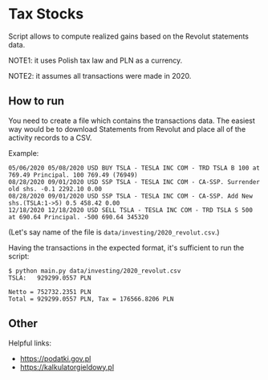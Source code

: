 # Tax Stocks

Script allows to compute realized gains based on the Revolut statements data.

NOTE1: it uses Polish tax law and PLN as a currency.

NOTE2: it assumes all transactions were made in 2020.

## How to run

You need to create a file which contains the transactions data.
The easiest way would be to download Statements from Revolut and place all of the activity records to a CSV.

Example:
```
05/06/2020 05/08/2020 USD BUY TSLA - TESLA INC COM - TRD TSLA B 100 at 769.49 Principal. 100 769.49 (76949)
08/28/2020 09/01/2020 USD SSP TSLA - TESLA INC COM - CA-SSP. Surrender old shs. -0.1 2292.10 0.00
08/28/2020 09/01/2020 USD SSP TSLA - TESLA INC COM - CA-SSP. Add New shs.(TSLA:1->5) 0.5 458.42 0.00
12/18/2020 12/18/2020 USD SELL TSLA - TESLA INC COM - TRD TSLA S 500 at 690.64 Principal. -500 690.64 345320
```

(Let's say name of the file is `data/investing/2020_revolut.csv`.)

Having the transactions in the expected format, it's sufficient to run the script:
```
$ python main.py data/investing/2020_revolut.csv
TSLA: 	929299.0557 PLN

Netto =	752732.2351 PLN
Total = 929299.0557 PLN, Tax = 176566.8206 PLN
```

## Other

Helpful links:
 - https://podatki.gov.pl
 - https://kalkulatorgieldowy.pl

